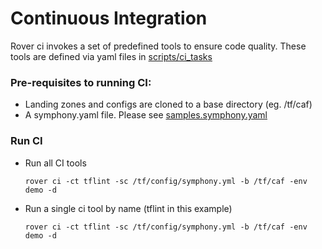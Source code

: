 # Continuous Integration

Rover ci invokes a set of predefined tools to ensure code quality. These tools are defined via yaml files in [scripts/ci_tasks](../scripts/ci_tasks)

### Pre-requisites to running CI:

* Landing zones and configs are cloned to a base directory (eg. /tf/caf)
* A symphony.yaml file. Please see [samples.symphony.yaml](symphony/sample.symphony.yaml)

### Run CI
* Run all CI tools

  ```shell
  rover ci -ct tflint -sc /tf/config/symphony.yml -b /tf/caf -env demo -d
  ```

* Run a single ci tool by name (tflint in this example)

  ```shell
  rover ci -ct tflint -sc /tf/config/symphony.yml -b /tf/caf -env demo -d
  ```
